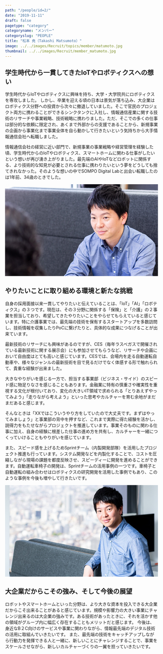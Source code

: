 ```yaml
---
path: "/people/id=2/"
date: "2019-11-11"
draft: false
pagetype: "category"
categoryname: "メンバー"
categoryslug: "PEOPLE"
title: "松本 尭（Takashi Matsumoto）"
image: ../../images/Recruit/topics/member/matumoto.jpg
thumbnail: ../../images/Recruit/member_matumoto.jpg
---
```


## 学生時代から一貫してきたIoTやロボティクスへの想い

学生時代からIoTやロボティクスに興味を持ち、大学・大学院共にロボティクスを専攻しました。
しかし、卒業を迎える頃の日本は景気が落ち込み、大企業はロボティクス分野への投資から次々に撤退していました。そこで官民のプロジェクト両方に携わることができるシンクタンクに入社し、情報通信産業に関する技術のリサーチや事業戦略、技術戦略に携わりました。ただ、そこでの多くの仕事は部分的な依頼に限定され、あくまで外部からの支援であることから、新規事業の企画から事業化まで事業全体を自ら動かして行きたいという気持ちから大手情報通信会社へ転職しました。

情報通信会社の経営に近い部門で、新規事業の事業戦略や経営管理を経験した頃、学生時代からのIoTやロボティクス、スマートホームに関わる仕事がしたいという想いが再び湧き上がりました。最先端のAIやIoTなどロボットに関係する、より技術的な知見が必要とされる仕事に携わりたいという夢をどうしても捨てきれなかった。そのような想いの中でSOMPO Digital Labと出会い転職したのは1年前、34歳のときでした。


![画像](../../images/Recruit/topics/member/matumoto01.jpg)

## やりたいことに取り組める環境と新たな挑戦
自身の採用面接以来一貫してやりたいと伝えていることは、「IoT」「AI」「ロボティクス」の３つです。現在は、その３分野に関係する「保険」と「介護」の２事業を担当しており、希望してきたやりたいことをやらせてもらえていると感じています。特に介護事業では、最先端の技術を保有するスタートアップを多数訪問し、技術情報を収集したりPoCに繋げたりと、具体的な成果につなげることが出来ています。

最新技術のリサーチにも興味があるのですが、CES（毎年ラスベガスで開催されている最新技術に関する展示会）にも参加させてもらうなど、リサーチや企画において自由度はとても高いと感じています。CESでは、会場内を走る自動運転自動車や、様々なジャンルの最新技術を目で見るだけでなく体感する形で触れられて、貴重な経験が出来ました。

大きなやりがいを感じる一方で、担当する事業部（ビジネス・サイド）のスピード感に物足りなさを感じることもあります。金融業に特有の慎重さや確実性を重視する文化が根付いており、変化の大きいIT領域で求められる「とりあえずやってみよう」「走りながら考えよう」といった思考やカルチャーを育む余地がまだまだあると感じます。

そんなときは「XXではこういうやり方をしていたので大丈夫です。まずはやってみましょう」と事業部の背中を押すなど、これまで実際に得た経験を活かし、説得力をもたせながらプロジェクトを推進しています。事業そのものに関わる仕事に加え、自身の経験に根差した仕事の進め方を共有し、カルチャーを一緒につくっていけることもやりがいを感じています。

また、スピード感を上げるためSprintチーム（内製開発部隊）を活用したプロジェクト推進も行っています。システム開発などを内製化することで、コストを圧縮しながら現場の課題を都度反映させ、スピーディーに開発を進めることができます。自動運転車椅子の開発は、Sprintチームの活用事例の一つです。車椅子と自動運転の組み合わせはロボティクスの研究開発を活用した事例でもあり、このような事例を今後も増やして行きたいです。

![画像](../../images/Recruit/topics/member/matumoto02.jpg)

## 大企業だからこその強み、そして今後の展望
ロボットやスマートホームといった分野は、より大きな資本を投入できる大企業だからこそ出来ることがあると感じています。規模や影響力の大きい事業にチャレンジ出来るのは大企業の強みです。ある技術があったときに、それを活かす他の領域がグループ内に幅広く存在することもメリットだと感じます。
今後は、身近なB２C向けのサービスや事業に関わりながら、情報最先端のデジタル技術の活用に取組んでいきたいです。 
また、最先端の技術をキャッチアップしながら行動力を発揮できる人と一緒に、新しいことにチャレンジすることで、事業をスケールさせながら、新しいカルチャーづくりの一翼を担っていきたいです。

